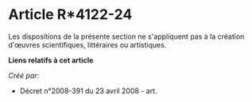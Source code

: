 # Article R*4122-24

Les dispositions de la présente section ne s'appliquent pas à la création d'œuvres scientifiques, littéraires ou artistiques.

**Liens relatifs à cet article**

_Créé par_:

  - Décret n°2008-391 du 23 avril 2008 - art.
